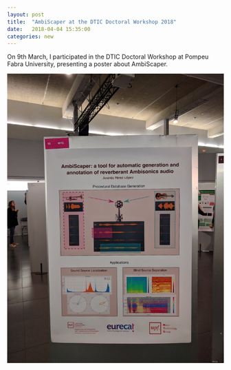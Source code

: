 ```yaml
---
layout: post
title:  "AmbiScaper at the DTIC Doctoral Workshop 2018"
date:   2018-04-04 15:35:00
categories: new
---
```


On 9th March, I participated in the DTIC Doctoral Workshop at Pompeu Fabra University, presenting a poster about AmbiScaper.

![ambiscaper_poster](./ambiscaper_dtic_workshop.jpg "AmbiScaper Poster")
